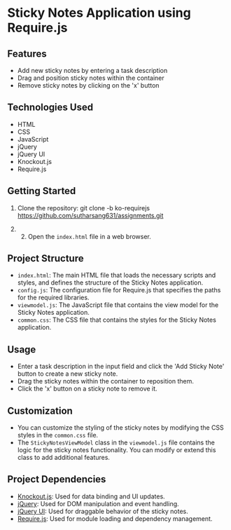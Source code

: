 # Sticky Notes Application using Require.js

## Features

- Add new sticky notes by entering a task description
- Drag and position sticky notes within the container
- Remove sticky notes by clicking on the 'x' button

## Technologies Used

- HTML
- CSS
- JavaScript
- jQuery
- jQuery UI
- Knockout.js
- Require.js

## Getting Started

1. Clone the repository: git clone -b ko-requirejs  https://github.com/sutharsang631/assignments.git

2. 2. Open the `index.html` file in a web browser.

## Project Structure

- `index.html`: The main HTML file that loads the necessary scripts and styles, and defines the structure of the Sticky Notes application.
- `config.js`: The configuration file for Require.js that specifies the paths for the required libraries.
- `viewmodel.js`: The JavaScript file that contains the view model for the Sticky Notes application.
- `common.css`: The CSS file that contains the styles for the Sticky Notes application.

## Usage

- Enter a task description in the input field and click the 'Add Sticky Note' button to create a new sticky note.
- Drag the sticky notes within the container to reposition them.
- Click the 'x' button on a sticky note to remove it.

## Customization

- You can customize the styling of the sticky notes by modifying the CSS styles in the `common.css` file.
- The `StickyNotesViewModel` class in the `viewmodel.js` file contains the logic for the sticky notes functionality. You can modify or extend this class to add additional features.

## Project Dependencies

- [Knockout.js](https://knockoutjs.com/): Used for data binding and UI updates.
- [jQuery](https://jquery.com/): Used for DOM manipulation and event handling.
- [jQuery UI](https://jqueryui.com/): Used for draggable behavior of the sticky notes.
- [Require.js](https://requirejs.org/): Used for module loading and dependency management.


